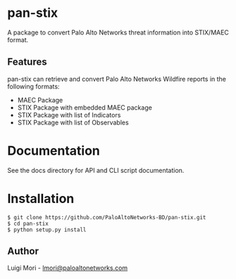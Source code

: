 # pan-stix

A package to convert Palo Alto Networks threat information into STIX/MAEC format.

## Features

pan-stix can retrieve and convert Palo Alto Networks Wildfire reports in the following formats:

- MAEC Package
- STIX Package with embedded MAEC package
- STIX Package with list of Indicators
- STIX Package with list of Observables

# Documentation

See the docs directory for API and CLI script documentation.

# Installation

    $ git clone https://github.com/PaloAltoNetworks-BD/pan-stix.git
    $ cd pan-stix
    $ python setup.py install

## Author

Luigi Mori - lmori@paloaltonetworks.com
